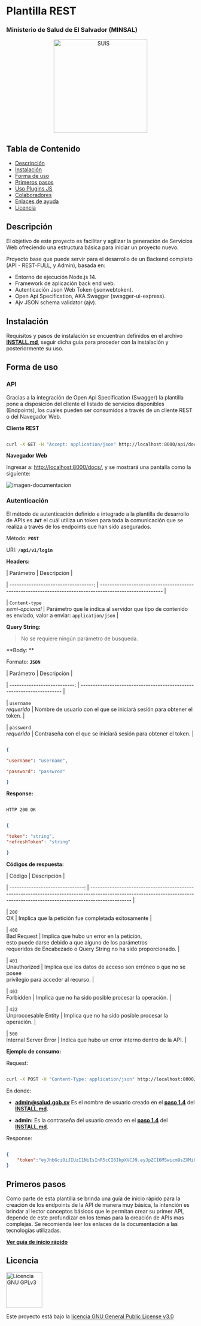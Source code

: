 # Plantilla REST

### Ministerio de Salud de El Salvador (MINSAL)

<div align="center">
	<a href="http://codigo.salud.gob.sv/plantillas/api-rest-admin">
		<img alt="SUIS" title="SUIS" src="https://next.salud.gob.sv/index.php/s/yXfAcAnwakNb779/preview" width="250" style="width: 250px;">
	</a>
</div>

## Tabla de Contenido

- [Descripción](#descripción)
- [Instalación](#instalación)
- [Forma de uso](#forma-de-uso)
- [Primeros pasos](#primeros-pasos)
- [Uso Plugins JS](#uso-plugins-js)
- [Colaboradores](#colaboradores)
- [Enlaces de ayuda](#enlaces-de-ayuda)
- [Licencia](#licencia)

## Descripción

El objetivo de este proyecto es facilitar y agilizar la generación de Servicios Web ofreciendo una estructura básica para iniciar un proyecto nuevo.

Proyecto base que puede servir para el desarrollo de un Backend completo (API - REST-FULL, y Admin), basada en:

- Entorno de ejecución Node.js 14.
- Framework de aplicación back end web.
- Autenticación Json Web Token (jsonwebtoken).
- Open Api Specification, AKA Swagger (swagger-ui-express).
- Ajv JSON schema validator (ajv).

## Instalación

Requisitos y pasos de instalación se encuentran definidos en el archivo [**INSTALL.md**](INSTALL.md), seguir dicha guía para proceder con la instalación y posteriormente su uso.

## Forma de uso

### API

Gracias a la integración de Open Api Specification (Swagger) la plantilla pone a disposición del cliente el listado de servicios disponibles (Endpoints), los cuales pueden ser consumidos a través de un cliente REST o del Navegador Web.

**Cliente REST**

```bash

curl -X GET -H "Accept: application/json" http://localhost:8000/api/doc.json

```

**Navegador Web**

Ingresar a: [http://localhost:8000/docs/](http://localhost:8000/docs/), y se mostrará una pantalla como la siguiente:



![imagen-documentacion](https://next.salud.gob.sv/index.php/s/tz22JEaHsMe8yw7)



### Autenticación

El método de autenticación definido e integrado a la plantilla de desarrollo de APIs es **`JWT`** el cuál utiliza un token para toda la comunicación que se realiza a través de los endpoints que han sido asegurados.

Método: **`POST`**

URI: **`/api/v1/login`**

**Headers:**

| Parámetro | Descripción |

| -----------------------------------: | -------------------------------------------------------------------------------------------------------- |

| `Content-type` <br />_semi-opcional_ | Parámetro que le indica al servidor que tipo de contenido es enviado, valor a enviar: `application/json` |


**Query String:**

> No se requiere ningún parámetro de búsqueda.

**Body: **

Formato: **`JSON`**

| Parámetro | Descripción |

| ---------------------------: | ---------------------------------------------------------------------- |

| `username` <br />_requerido_ | Nombre de usuario con el que se iniciará sesión para obtener el token. |

| `password` <br />_requerido_ | Contraseña con el que se iniciará sesión para obtener el token. |



```json

{

"username": "username",

"password": "passwrod"

}

```



**Response:**



```

HTTP 200 OK

```



```json

{

"token": "string",
"refreshToken": "string"

}

```



**Códigos de respuesta:**



| Código | Descripción |

| -------------------------------: | ----------------------------------------------------------------------------------------------------------------------------------------------------------------------------- |

| `200`<br />OK | Implica que la petición fue completada exitosamente |

| `400`<br />Bad Request | Implica que hubo un error en la petición, <br />esto puede darse debido a que alguno de los parámetros<br />requeridos de Encabezado o Query String no ha sido proporcionado. |

| `401`<br />Unauthorized | Implica que los datos de acceso son erróneo o que no se posee<br />privilegio para acceder al recurso. |

| `403`<br />Forbidden | Implica que no ha sido posible procesar la operación. |

| `422`<br />Unproccesable Entity | Implica que no ha sido posible procesar la operación. |

| `500`<br />Internal Server Error | Indica que hubo un error interno dentro de la API. |



**Ejemplo de consumo:**

Request:

```bash

curl -X POST -H "Content-Type: application/json" http://localhost:8000/api/v1/login -d '{"username":"admin@salud.gob.sv","password":"admin"}'

```

En donde:



- **admin@salud.gob.sv** Es el nombre de usuario creado en el **[paso 1.4](INSTALL.md#14-ejecución-de-migraciones)** del **[INSTALL.md](INSTALL.md)**.

- **admin:** Es la contraseña del usuario creado en el **[paso 1.4](INSTALL.md#14-ejecución-de-migraciones)** del **[INSTALL.md](INSTALL.md)**.



Response:

```json

{
	"token":"eyJhbGciOiJIUzI1NiIsInR5cCI6IkpXVCJ9.eyJpZCI6MSwicm9sZXMiOltdLCJlbWFpbCI6InJvbnkuZ2FyY2lhQHNhbHVkLmdvYi5zdiIsInVzZXIiOnsiaWQiOjEsImVtYWlsIjoicm9ueS5nYXJjaWFAc2FsdWQuZ29iLnN2IiwibGFzdF9sb2dpbiI6IjIwMjItMDQtMjhUMDg6NTY6MTctMDY6MDAiLCJ0d29fZmFjdG9yX3N0YXR1cyI6ZmFsc2V9LCJpYXQiOjE2NTExNTc3NzcsImV4cCI6MTY1MTE2MTM3N30.IyXXwXLaGaYdN2HKb3EjA_WswCGIt1UDUXp1HW1tX00","refreshToken":"f022a109-6575-48f8-84d3-8ba52f0a61fc"
}

```



## Primeros pasos



Como parte de esta plantilla se brinda una guía de inicio rápido para la creación de los endpoints de la API de manera muy básica, la intención es brindar al lector conceptos básicos que le permitan crear su primer API, depende de este profundizar en los temas para la creación de APIs mas complejas. Se recomienda leer los enlaces de la documentación a las tecnologías utilizadas.



[**Ver guía de inicio rápido**](./doc/guia-inicio-rapido.md)




## Licencia



<a rel="license" href="https://www.gnu.org/licenses/gpl-3.0.en.html"><img alt="Licencia GNU GPLv3" style="border-width:0" src="https://next.salud.gob.sv/index.php/s/qxdZd5iwcqCyJxn/preview" width="96" /></a>



Este proyecto está bajo la <a rel="license" href="http://codigo.salud.gob.sv/plantillas/api-rest-admin/blob/master/LICENSE">licencia GNU General&nbsp;Public&nbsp;License&nbsp;v3.0</a>